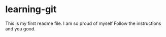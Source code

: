 # learning-git
This is my first readme file. 
I am so proud of myself
Follow the instructions and you good.
